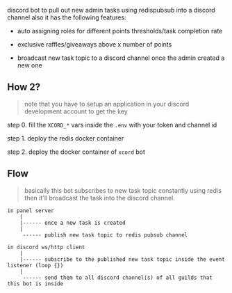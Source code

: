 


discord bot to pull out new admin tasks using redispubsub into a discord channel also it has the following features:

- auto assigning roles for different points thresholds/task completion rate

- exclusive raffles/giveaways above x number of points

- broadcast new task topic to a discord channel once the admin created a new one

## How 2?

> note that you have to setup an application in your discord development account to get the key

step 0. fill the `XCORD_*` vars inside the `.env` with your token and channel id

step 1. deploy the redis docker container

step 2. deploy the docker container of `xcord` bot

## Flow

> basically this bot subscribes to new task topic constantly using redis then it'll broadcast the task into the discord channel.

```
in panel server 
    |
    |------ once a new task is created
    | 
     ------ publish new task topic to redis pubsub channel

in discord ws/http client 
    |
    |------ subscribe to the published new task topic inside the event listener (loop {})
    |
     ------ send them to all discord channel(s) of all guilds that this bot is inside
```